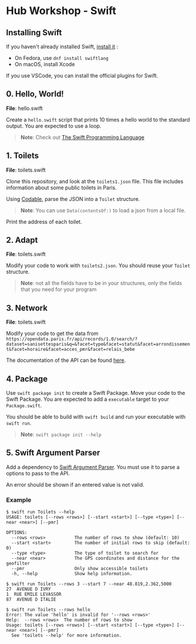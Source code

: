 # Hub Workshop - Swift

## Installing Swift

If you haven't already installed Swift, [install it](https://www.swift.org/download/) :

- On Fedora, use `dnf install swiftlang`
- On macOS, install Xcode

If you use VSCode, you can install the official plugins for Swift.

## 0. Hello, World!

**File**: hello.swift

Create a `hello.swift` script that prints 10 times a hello world to the standard output. You are expected to use a loop.

> **Note**: Check out [The Swift Programming Language](https://docs.swift.org/swift-book/documentation/the-swift-programming-language/controlflow)

## 1. Toilets

**File**: toilets.swift

Clone this repository, and look at the `toilets1.json` file. This file includes information about some public toilets in Paris.

Using [Codable](https://www.hackingwithswift.com/articles/119/codable-cheat-sheet), parse the JSON into a `Toilet` structure.

> **Note**: You can use `Data(contentsOf:)` to load a json from a local file.

Print the address of each toilet.

## 2. Adapt

**File**: toilets.swift

Modify your code to work with `toilets2.json`. You should reuse your `Toilet` structure.

> **Note**: not all the fields have to be in your structures, only the fields that you need for your program

## 3. Network

**File**: toilets.swift

Modify your code to get the data from `https://opendata.paris.fr/api/records/1.0/search/?dataset=sanisettesparis&q=&facet=type&facet=statut&facet=arrondissement&facet=horaire&facet=acces_pmr&facet=relais_bebe`

The documentation of the API can be found [here](https://opendata.paris.fr/explore/dataset/sanisettesparis/information/?disjunctive.type&disjunctive.statut&disjunctive.arrondissement&disjunctive.horaire&disjunctive.acces_pmr&disjunctive.relais_bebe).

## 4. Package

Use `swift package init` to create a Swift Package. Move your code to the Swift Package. You are expected to add a `executable` target to your `Package.swift`.

You should be able to build with `swift build` and run your executable with `swift run`.

> **Note**: `swift package init --help`

## 5. Swift Argument Parser

Add a dependency to [Swift Argument Parser](https://github.com/apple/swift-argument-parser). You must use it to parse a options to pass to the API.

An error should be shown if an entered value is not valid.

### Example

```
$ swift run Toilets --help
USAGE: toilets [--rows <rows>] [--start <start>] [--type <type>] [--near <near>] [--pmr]

OPTIONS:
  --rows <rows>           The number of rows to show (default: 10)
  --start <start>         The number of initial rows to skip (default: 0)
  --type <type>           The type of toilet to search for
  --near <near>           The GPS coordinates and distance for the geofilter
  --pmr                   Only show accessible toilets
  -h, --help              Show help information.
  
$ swift run Toilets --rows 3 --start 7 --near 48.819,2.362,5000
27  AVENUE D IVRY
1  RUE EMILE LEVASSOR
87  AVENUE D ITALIE

$ swift run Toilets --rows hello
Error: The value 'hello' is invalid for '--rows <rows>'
Help:  --rows <rows>  The number of rows to show
Usage: toilets [--rows <rows>] [--start <start>] [--type <type>] [--near <near>] [--pmr]
  See 'toilets --help' for more information.

```
